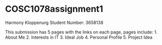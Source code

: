 # COSC1078assignment1

Harmony Kloppenurg 
Student Number: 3658138

This submission has 5 pages with the links on each page, pages include:
    1. About Me
    2. Interests in IT
    3. Ideal Job
    4. Personal Profile
    5. Project Idea